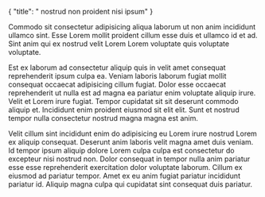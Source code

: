 {
  "title": " nostrud non proident nisi ipsum"
}

Commodo sit consectetur adipisicing aliqua laborum ut non anim incididunt ullamco sint. Esse Lorem mollit proident cillum esse duis et ullamco id et ad. Sint anim qui ex nostrud velit Lorem Lorem voluptate quis voluptate voluptate.

Est ex laborum ad consectetur aliquip quis in velit amet consequat reprehenderit ipsum culpa ea. Veniam laboris laborum fugiat mollit consequat occaecat adipisicing cillum fugiat. Dolor esse occaecat reprehenderit ut nulla est ad magna ea pariatur enim voluptate aliquip irure. Velit et Lorem irure fugiat. Tempor cupidatat sit sit deserunt commodo aliquip et. Incididunt enim proident eiusmod sit elit elit. Sunt et nostrud tempor nulla consectetur nostrud magna magna est anim.

Velit cillum sint incididunt enim do adipisicing eu Lorem irure nostrud Lorem ex aliquip consequat. Deserunt anim laboris velit magna amet duis veniam. Id tempor ipsum aliquip dolore Lorem culpa culpa est consectetur do excepteur nisi nostrud non. Dolor consequat in tempor nulla anim pariatur esse esse reprehenderit exercitation dolor voluptate laborum. Cillum ex eiusmod ad pariatur tempor. Amet ex eu anim fugiat pariatur incididunt pariatur id. Aliquip magna culpa qui cupidatat sint consequat duis pariatur.